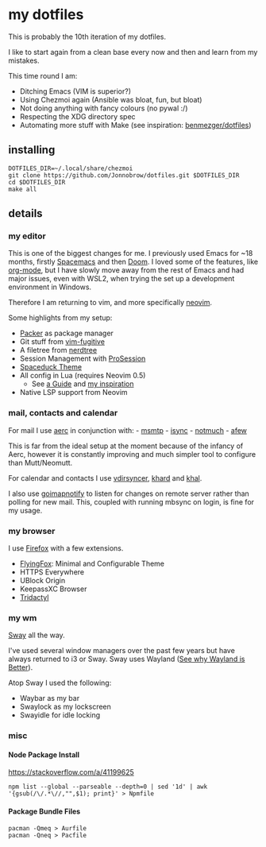 # my dotfiles
This is probably the 10th iteration of my dotfiles.

I like to start again from a clean base every now and then and learn from
my mistakes.

This time round I am:
- Ditching Emacs (VIM is superior?)
- Using Chezmoi again (Ansible was bloat, fun, but bloat)
- Not doing anything with fancy colours (no pywal :/)
- Respecting the XDG directory spec
- Automating more stuff with Make (see inspiration: [benmezger/dotfiles](https://github.com/benmezger/dotfiles))

## installing

```shell
DOTFILES_DIR=~/.local/share/chezmoi
git clone https://github.com/Jonnobrow/dotfiles.git $DOTFILES_DIR
cd $DOTFILES_DIR
make all
```

## details

### my editor

This is one of the biggest changes for me. 
I previously used Emacs for ~18 months, firstly [Spacemacs](https://spacemacs.org/)
and then [Doom](https://github.com/hlissner/doom-emacs).
I loved some of the features, like [org-mode](https://orgmode.org/), but I have
slowly move away from the rest of Emacs and had major issues, even with WSL2, when
trying the set up a development environment in Windows. 

Therefore I am returning to vim, and more specifically [neovim](https://neovim.io).

Some highlights from my setup:
- [Packer](https://github.com/wbthomason/packer.nvim) as package manager
- Git stuff from [vim-fugitive](https://github.com/tpope/vim-fugitive)
- A filetree from [nerdtree](https://github.com/preservim/nerdtree)
- Session Management with [ProSession](https://github.com/dhruvasagar/vim-prosession)
- [Spaceduck Theme](https://github.com/pineapplegiant/spaceduck)
- All config in Lua (requires Neovim 0.5)
	- See [a Guide](https://github.com/nanotee/nvim-lua-guide) and
		[my inspiration](https://github.com/mthnglac/dotfiles)
- Native LSP support from Neovim

### mail, contacts and calendar

For mail I use [aerc](https://git.sr.ht/~sircmpwn/aerc) in conjunction with:
    - [msmtp](https://marlam.de/msmtp/)
    - [isync](https://isync.sourceforge.io/)
    - [notmuch](https://notmuchmail.org/)
    - [afew](https://afew.readthedocs.io/en/latest/index.html)

This is far from the ideal setup at the moment because of the infancy of Aerc, however it is
constantly improving and much simpler tool to configure than Mutt/Neomutt.

For calendar and contacts I use [vdirsyncer](https://github.com/pimutils/vdirsyncer),
[khard](https://github.com/scheibler/khard/) and
[khal](https://github.com/pimutils/khal).

I also use [goimapnotify](https://gitlab.com/shackra/goimapnotify) to listen for changes
on remote server rather than polling for new mail.
This, coupled with running mbsync on login, is fine for my usage.

### my browser

I use [Firefox](https://mozilla.org/en-GB/firefox/new) with a few extensions. 

- [FlyingFox](https://flyingfox.netlify.app/): Minimal and Configurable Theme
- HTTPS Everywhere
- UBlock Origin
- KeepassXC Browser
- [Tridactyl](https://tridactyl.xyz)

### my wm

[Sway](https://swaywm.org) all the way.

I've used several window managers over the past few years but have always returned
to i3 or Sway. Sway uses Wayland ([See why Wayland is Better](https://en.wikipedia.org/wiki/Wayland_(display_server_protocol)#Differences_between_Wayland_and_X)).

Atop Sway I used the following:

- Waybar as my bar
- Swaylock as my lockscreen
- Swayidle for idle locking

### misc

#### Node Package Install

https://stackoverflow.com/a/41199625

```shell
npm list --global --parseable --depth=0 | sed '1d' | awk '{gsub(/\/.*\//,"",$1); print}' > Npmfile
```

#### Package Bundle Files

```shell
pacman -Qmeq > Aurfile
pacman -Qneq > Pacfile
```
